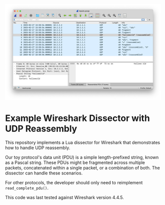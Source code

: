 ![Screenshot of Wireshark demonstrating a reassembled PDU](screenshot.png?raw=true)

# Example Wireshark Dissector with UDP Reassembly

This repository implements a Lua dissector for Wireshark that demonstrates how to handle UDP reassembly.

Our toy protocol's data unit (PDU) is a simple length-prefixed string, known as a Pascal string. These PDUs might be fragmented across multiple packets, concatenated within a single packet, or a combination of both. The dissector can handle these scenarios.

For other protocols, the developer should only need to reimplement `read_complete_pdu()`.

This code was last tested against Wireshark version 4.4.5.

